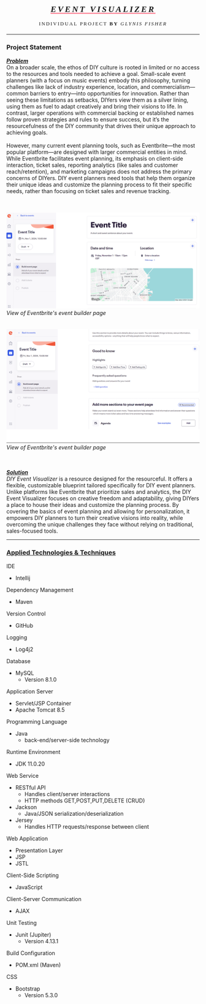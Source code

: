 <div>
<hgroup style="position: relative; margin-top: -0px; white-space: nowrap; text-wrap: nowrap; display: block; text-align: center">
    <h1 style="letter-spacing: .25rem; font-variant: all-petite-caps; font-size: xx-large; text-decoration: underline #fd8d9e; font-family: 'Century Gothic'; font-style: italic">Event Visualizer</h1> 
    <p style="margin-top: -10px; letter-spacing: .15rem; font-variant: all-petite-caps; font-size:18px; font-family: 'Century Gothic';">Individual Project <strong>by</strong> <em style="font-style: italic">Glynis Fisher</em></p>
</hgroup>
</div>

*** 

### Project Statement

***<ins>Problem</ins>***<br>
On a broader scale, the ethos of DIY culture is rooted in limited or no access to the
resources and tools needed to achieve a goal. Small-scale event planners (with a focus on music events) embody this
philosophy, turning challenges like lack of industry experience, location, and commercialism—common barriers to 
entry—into opportunities for innovation. Rather than seeing these limitations as setbacks, DIYers view them as a 
silver lining, using them as fuel to adapt creatively and bring their visions to life. In contrast, larger
operations with commercial backing or established names follow proven strategies and rules to ensure success, but it’s 
the resourcefulness of the DIY community that drives their unique approach to achieving goals.\
\
However, many current event planning tools, such as Eventbrite—the most popular platform—are designed with larger 
commercial entities in mind. While Eventbrite facilitates event planning, its emphasis on client-side interaction, 
ticket sales, reporting analytics (like sales and customer reach/retention), and marketing campaigns does not address 
the primary concerns of DIYers. DIY event planners need tools that help them organize their unique ideas and customize 
the planning process to fit their specific needs, rather than focusing on ticket sales and revenue tracking.<br><br><br>

![Eventbrite event creation / planning page](/images/eventbrite.png)
*View of Eventbrite's event builder page*<br><br><br>
![Eventbrite event creation / planning page](/images/eventbrite_2.png)
*View of Eventbrite's event builder page*<br><br><br>


***<ins>Solution</ins>***<br>
*DIY Event Visualizer* is a resource designed for the resourceful. It offers a flexible,
customizable blueprint tailored specifically for DIY event planners. Unlike platforms
like Eventbrite that prioritize sales and analytics, the DIY Event Visualizer focuses on
creative freedom and adaptability, giving DIYers a place to house their ideas and
customize the planning process. By covering the basics of event planning and allowing
for personalization, it empowers DIY planners to turn their creative visions into
reality, while overcoming the unique challenges they face without relying on
traditional, sales-focused tools.

***

### <ins>Applied Technologies & Techniques</ins>

IDE
* Intellij

Dependency Management
* Maven

Version Control
* GitHub

Logging
* Log4j2

Database
* MySQL  
  * Version 8.1.0

Application Server
* Servlet/JSP Container
* Apache Tomcat 8.5

Programming Language
* Java
  * back-end/server-side technology

Runtime Environment
* JDK 11.0.20

Web Service
* RESTful API
  * Handles client/server interactions
  * HTTP methods GET,POST,PUT,DELETE (CRUD)
* Jackson
  * Java/JSON serialization/deserialization
* Jersey
  * Handles HTTP requests/response between client 

Web Application
* Presentation Layer
*  JSP
* JSTL

Client-Side Scripting
* JavaScript

Client-Server Communication
* AJAX

Unit Testing
* Junit (Jupiter)
  * Version 4.13.1

Build Configuration
* POM.xml (Maven)

CSS
* Bootstrap
  * Version 5.3.0